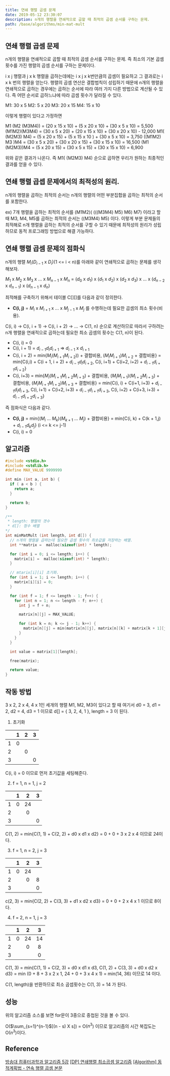 ```yaml
---
title: 연쇄 행렬 곱셈 문제
date: 2019-05-12 23:30:07
description: n개의 행렬을 연쇄적으로 곱할 때 최적의 곱셈 순서를 구하는 문제.
path: /base/algorithms/min-mat-mult
---
```


## 연쇄 행렬 곱셈 문제

n개의 행렬을 연쇄적으로 곱할 때 최적의 곱셈 순서를 구하는 문제. 즉 최소의 기본 곱셈 횟수를 가진 행렬의 곱셈 순서를 구하는 문제이다.

i x j 행렬과 j x k 행렬을 곱하는데에는 i x j x k번만큼의 곱셈이 필요하고 그 결과로는 i x k 번의 행렬을 얻는다. 행렬의 곱셈 연산은 결합법칙이 성립하기 때문에 n개의 행렬을 연쇄적으로 곱하는 경우에는 곱하는 순서에 따라 여러 가지 다른 방법으로 계산될 수 있다. 즉 어떤 순서로 곱하느냐에 따라 곱셈 횟수가 달라질 수 있다.

M1: 30 x 5
M2: 5 x 20
M3: 20 x 15
M4: 15 x 10

이렇게 행렬이 있다고 가정하면

M1 (M2 (M3M4)) = (20 x 15 x 10) + (5 x 20 x 10) + (30 x 5 x 10) = 5,500
(M1M2)(M3M4) = (30 x 5 x 20) + (20 x 15 x 10) + (30 x 20 x 10) - 12,000
M1( (M2M3) M4) = (5 x 20 x 15) + (5 x 15 x 10 ) + (30 x 5 x 10) = 3,750
((M1M2) M3 )M4 = (30 x 5 x 20) + (30 x 20 x 15) + (30 x 15 x 10) = 16,500
(M1 (M2M3))M4 = (5 x 20 x 15) + (30 x 5 x 15) + (30 x 15 x 10) = 6,900

위와 같은 결과가 나온다. 즉 M1( (M2M3) M4) 순으로 곱하면 우리가 원하는 최종적인 결과를 얻을 수 있다.

## 연쇄 행렬 곱셉 문제에서의 최적성의 원리.

n개의 행렬을 곱하는 최적의 순서는 n개의 행렬의 어떤 부분집합을 곱하는 최적의 순서를 포함한다.

ex)
7개 행렬을 곱하는 최적의 순서를 (M1M2)( (((M3M4) M5) M6) M7) 이라고 할 때 M3, M4, M5를 곱하는 최적의 순서는 ((M3M4) M5) 이다.
이렇게 부분 문제들의 최적해로 n개 행렬을 곱하는 최적의 순서를 구할 수 있기 때문에 최적성의 원리가 성립하므로 동적 프로그래밍 방법으로 해결 가능하다.

## 연쇄 행렬 곱셈 문제의 점화식

n개의 행렬 $M_i$($D_{i-1}$ x $D_i$)(1 <= i < n)를 아래와 같이 연쇄적으로 곱하는 문제를 생각해보자.

$M_1$ x $M_2$ x $M_3$ x ... x $M_{n-1}$ x $M_n$ = ($d_0$ x $d_1$) x ($d_1$ x $d_2$) x ($d_2$ x $d_3$) x ... x ($d_{n-2}$ x $d_{n-1}$) x ($d_{n-1}$ x $d_n$)

최적해를 구축하기 위해서 테이블 C[][]를 다음과 같이 정의한다.

- **C(i, j)** = $M_i$ x $M_{i+1}$ x ... x $M_{j-1}$ x $M_j$ 를 수행하는데 필요한 곱셈의 최소 횟수(비용).

C(i, i) -> C(i, i + 1) -> C(i, i + 2) -> ... -> C(1, n) 순으로 계산하므로 따라서 구하려는 n개 행렬을 연쇄적으로 곱하는데 필요한 최소 곱셈의 횟수는 C(1, n)이 된다.

- C(i, i) = 0
- C(i, i + 1) = $d_{i-1}$$d_i$$d_{i+1}$ => $d_{i-1}$ x $d_{i+1}$
- C(i, i + 2) = min{$M_i$($M_{i+1}$$M_{i+2}$)) + 결합비용, ($M_i$$M_{i+1}$)$M_{i+2}$ + 결합비용} = min{C(i,i) + C(i + 1, i + 2) + $d_{i-1}$$d_i$$d_{i+2}$, C(i, i+1) + C(i+2, i+2) + $d_{i-1}$$d_{i+1}$$d_{i+2}$}
- C(i, i+3) = min{$M_i$($M_{i+1}$$M_{i+2}$$M_{i+3}$) + 결합비용, ($M_i$$M_{i+1}$)($M_{i+2}$$M_{i+3}$) + 결합비용, ($M_i$$M_{i+1}$$M_{i+2}$)$M_{i+3}$ + 결합비용} = min{C(i, i) + C(i+1, i+3) + $d_{i-1}$$d_i$$d_{i+3}$, C(i, i+1) + C(i+2, i+3) + $d_{i-1}$$d_{i+1}$$d_{i+3}$, C(i, i+2) + C(i+3, i+3) + $d_{i-1}$$d_{i+2}$$d_{i+3}$}

즉 점화식은 다음과 같다.

- **C(i, j)** = min{($M_i$ ... $M_k$)($M_{k+1}$ ... $M_j$) + 결합비용} = min{C(i, k) + C(k + 1,j) + $d_{i-1}$$d_k$$d_j$} (i <= k <= j-1)
- C(i, i) = 0

## 알고리즘

```c
#include <stdio.h>
#include <stdlib.h>
#define MAX_VALUE 9999999

int min (int a, int b) {
  if ( a < b ) {
    return a;
  }

  return b;
}

/**
 * length: 행렬의 갯수
 * d[]: 정수 배열
*/
int minMatMult (int length, int d[]) {
  // n개의 행렬을 곱하는데 필요한 곱셈 횟수의 최솟값을 저장하는 배열.
  int **matrix =  malloc(sizeof(int) * length);

  for (int i = 0; i <= length; i++) {
    matrix[i] =  malloc(sizeof(int) * length);
  }

  // mtarix[i][i] 초기화.
  for (int i = 1; i <= length; i++) {
    matrix[i][i] = 0;
  }

  for (int f = 1; f <= length - 1; f++) {
    for (int n = 1; n <= length - f; n++) {
      int j = f + n;

      matrix[n][j] = MAX_VALUE;

      for (int k = n; k <= j - 1; k++) {
        matrix[n][j] = min(matrix[n][j], matrix[n][k] + matrix[k + 1][j] + d[n - 1] * d[k] * d[j]);
      }
    }
  }

  int value = matrix[1][length];

  free(matrix);

  return value;
}
```

## 작동 방법

3 x 2, 2 x 4, 4 x 1인 세개의 행렬 M1, M2, M3이 있다고 할 때 여기서 d0 = 3, d1 = 2, d2 = 4, d3 = 1 이므로 d[] = { 3, 2, 4, 1 }, length = 3 이 된다.

1. 초기화

|     |  1  |  2  |  3  |
| --- | :-: | :-: | :-: |
| 1   |  0  |     |     |
| 2   |     |  0  |     |
| 3   |     |     |  0  |

C(i, i) = 0 이므로 먼저 초기값을 세팅해준다.

2. f = 1, n = 1, j = 2

|     |  1  |  2  |  3  |
| --- | :-: | :-: | :-: |
| 1   |  0  | 24  |     |
| 2   |     |  0  |     |
| 3   |     |     |  0  |

C(1, 2) = min{C(1, 1) + C(2, 2) + d0 x d1 x d2} = 0 + 0 + 3 x 2 x 4 이므로 24이다.

3. f = 1, n = 2, j = 3

|     |  1  |  2  |  3  |
| --- | :-: | :-: | :-: |
| 1   |  0  | 24  |     |
| 2   |     |  0  |  8  |
| 3   |     |     |  0  |

c(2, 3) = min{C(2, 2) + C(3, 3) + d1 x d2 x d3} = 0 + 0 + 2 x 4 x 1 이므로 8이다.

4. f = 2, n = 1, j = 3

|     |  1  |  2  |  3  |
| --- | :-: | :-: | :-: |
| 1   |  0  | 24  | 14  |
| 2   |     |  0  |  8  |
| 3   |     |     |  0  |

C(1, 3) = min{C(1, 1) + C(2, 3) + d0 x d1 x d3, C(1, 2) + C(3, 3) + d0 x d2 x d3} = min (0 + 8 + 3 x 2 x 1, 24 + 0 + 3 x 4 x 1) = min(14, 36) 이므로 14 이다.

C(1, length)을 반환하므로 최소 곱셉횟수는 C(1, 3) = 14 가 된다.

## 성능

위의 알고리즘 소스를 보면 for문이 3중으로 중첩된 것을 볼 수 있다.

O($\sum_{s=1}^{n-1}$[(n - s) X s]) = O($n^3$) 이므로 알고리즘의 시간 복잡도는 O($n^3$)이다.

## Reference

[방송대 컴퓨터과학과 알고리즘 5강](http://press.knou.ac.kr/goods/textBookView.do?condCmdtCode=9788920026935&condLscValue=001&condYr=&condSmst=)
[[DP] 연쇄행렬 최소곱셈 알고리즘](https://huiyu.tistory.com/entry/DP-%EC%97%B0%EC%87%84%ED%96%89%EB%A0%AC-%EC%B5%9C%EC%86%8C%EA%B3%B1%EC%85%88-%EC%95%8C%EA%B3%A0%EB%A6%AC%EC%A6%98)
[[Algorithm] 동적계획법 - 연속 행렬 곱셈 본문](https://twinparadox.tistory.com/183)
